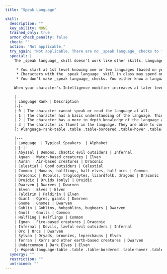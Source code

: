 ```yaml
---
title: "Speak Language"

skill:
  description: ""
  key_ability: NONE
  trained_only: true
  armor_check_penalty: false
  check: ""
  action: "Not applicable."
  try_again: "Not applicable. There are no _speak language_ checks to fail."
  special: |
    The _speak language_ skill doesn't work like other skills. Languages work as follows.

     * You start at 1st level knowing one or two languages (based on your race) at Rank 3 (see below), plus an additional number of languages at Rank 2 equal to your starting Intelligence bonus.
     * Characters with the _speak language_ skill in class may spend one skill point to gain two Ranks in a language, or one Rank each in two languages. Characters who do not have the skill in class must spend one skill point per Rank in any given language.
     * You don't make _speak language_ checks. You either know a language or you don't. Your level of understanding is based on how many ranks you have in a particular skill.

    When your character's Intelligence modifier increases at later levels, you gain an additional two ranks to spend in any of your racial bonus languages. If your bonus languages are all at Rank 3 already, you may use these ranks in other languages.

    |---
    | Language Rank | Description
    |-|-
    | 0 | The character cannot speak or read the language at all.
    | 1 | The character has a basic understanding of the language. This is limited to simple verbal communication, but the character is able to maintain a conversation and be understood by others who speak it.
    | 2 | The character has a more in depth knowledge of the language and are able to maintain intelligent conversations in the language. They are also able to read a small amount of it. They can pick out individual words or symbols, but longer writings (letters, books, etc) are still beyond them.
    | 3 | The character is fluent in the language. They are able to converse with anyone else who speaks the language, and they are able to read easily anything written in it.
    {: #language-rank-table .table .table-bordered .table-hover .table-striped data-caption="Table: Language Ranks" }

    |---
    | Language  | Typical Speakers  | Alphabet
    |-|-|-
    | Abyssal | Demons, chaotic evil outsiders | Infernal
    | Aquan | Water-based creatures | Elven
    | Auran | Air-based creatures | Draconic
    | Celestial | Good outsiders | Celestial
    | Common | Humans, halflings, half-elves, half-orcs | Common
    | Draconic | Kobolds, troglodytes, lizardfolk, dragons | Draconic
    | Druidic | Druids (only) | Druidic
    | Dwarven | Dwarves | Dwarven
    | Elven | Elves | Elven
    | Faldirin | Faldirin | Elven
    | Giant | Ogres, giants | Dwarven
    | Gnome | Gnomes | Dwarven
    | Goblin | Goblins, hobgoblins, bugbears | Dwarven
    | Gnoll | Gnolls | Common
    | Halfling | Halflings | Common
    | Ignan | Fire-based creatures | Draconic
    | Infernal | Devils, lawful evil outsiders | Infernal
    | Orc | Orcs | Dwarven
    | Sylvan | Dryads, brownies, leprechauns | Elven
    | Terran | Xorns and other earth-based creatures | Dwarven
    | Undercommon | Dark Elves | Elven
    {: #speak-language-table .table .table-bordered .table-hover .table-striped data-caption="Table: Common Languages and Their Alphabets" }
  synergy: ""
  restriction: ""
  untrained: ""
---
```

